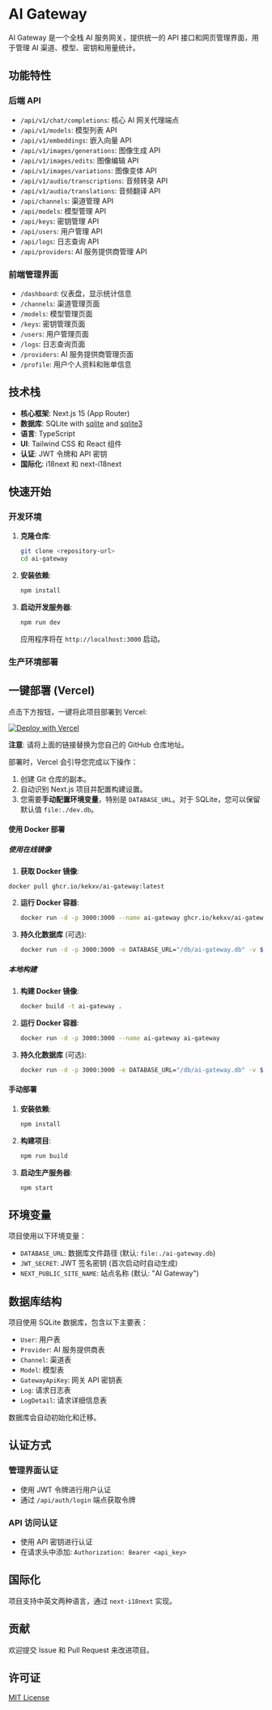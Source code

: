 # AI Gateway

AI Gateway 是一个全栈 AI 服务网关，提供统一的 API 接口和网页管理界面，用于管理 AI 渠道、模型、密钥和用量统计。

## 功能特性

### 后端 API
- `/api/v1/chat/completions`: 核心 AI 网关代理端点
- `/api/v1/models`: 模型列表 API
- `/api/v1/embeddings`: 嵌入向量 API
- `/api/v1/images/generations`: 图像生成 API
- `/api/v1/images/edits`: 图像编辑 API
- `/api/v1/images/variations`: 图像变体 API
- `/api/v1/audio/transcriptions`: 音频转录 API
- `/api/v1/audio/translations`: 音频翻译 API
- `/api/channels`: 渠道管理 API
- `/api/models`: 模型管理 API
- `/api/keys`: 密钥管理 API
- `/api/users`: 用户管理 API
- `/api/logs`: 日志查询 API
- `/api/providers`: AI 服务提供商管理 API

### 前端管理界面
- `/dashboard`: 仪表盘，显示统计信息
- `/channels`: 渠道管理页面
- `/models`: 模型管理页面
- `/keys`: 密钥管理页面
- `/users`: 用户管理页面
- `/logs`: 日志查询页面
- `/providers`: AI 服务提供商管理页面
- `/profile`: 用户个人资料和账单信息

## 技术栈

- **核心框架**: Next.js 15 (App Router)
- **数据库**: SQLite with [sqlite](https://www.npmjs.com/package/sqlite) and [sqlite3](https://www.npmjs.com/package/sqlite3)
- **语言**: TypeScript
- **UI**: Tailwind CSS 和 React 组件
- **认证**: JWT 令牌和 API 密钥
- **国际化**: i18next 和 next-i18next

## 快速开始

### 开发环境

1. **克隆仓库**:
   ```bash
   git clone <repository-url>
   cd ai-gateway
   ```

2. **安装依赖**:
   ```bash
   npm install
   ```

3. **启动开发服务器**:
   ```bash
   npm run dev
   ```
   应用程序将在 `http://localhost:3000` 启动。

### 生产环境部署

## 一键部署 (Vercel)

点击下方按钮，一键将此项目部署到 Vercel:

[![Deploy with Vercel](https://vercel.com/button)](https://vercel.com/new/clone?repository-url=https%3A%2F%2Fgithub.com%2Fkekxv%2Fai-gateway)

**注意**: 请将上面的链接替换为您自己的 GitHub 仓库地址。

部署时，Vercel 会引导您完成以下操作：
1.  创建 Git 仓库的副本。
2.  自动识别 Next.js 项目并配置构建设置。
3.  您需要**手动配置环境变量**，特别是 `DATABASE_URL`。对于 SQLite，您可以保留默认值 `file:./dev.db`。


#### 使用 Docker 部署

##### 使用在线镜像

1. **获取 Docker 镜像**:
  ```shell
  docker pull ghcr.io/kekxv/ai-gateway:latest
  ```

2. **运行 Docker 容器**:
   ```bash
   docker run -d -p 3000:3000 --name ai-gateway ghcr.io/kekxv/ai-gateway:latest
   ```

3. **持久化数据库** (可选):
   ```bash
   docker run -d -p 3000:3000 -e DATABASE_URL="/db/ai-gateway.db" -v $(pwd)/data:/db --name ai-gateway ghcr.io/kekxv/ai-gateway:latest
   ```


##### 本地构建

1. **构建 Docker 镜像**:
   ```bash
   docker build -t ai-gateway .
   ```

2. **运行 Docker 容器**:
   ```bash
   docker run -d -p 3000:3000 --name ai-gateway ai-gateway
   ```

3. **持久化数据库** (可选):
   ```bash
   docker run -d -p 3000:3000 -e DATABASE_URL="/db/ai-gateway.db" -v $(pwd)/data:/db --name ai-gateway ai-gateway
   ```

#### 手动部署

1. **安装依赖**:
   ```bash
   npm install
   ```

2. **构建项目**:
   ```bash
   npm run build
   ```

3. **启动生产服务器**:
   ```bash
   npm start
   ```

## 环境变量

项目使用以下环境变量：

- `DATABASE_URL`: 数据库文件路径 (默认: `file:./ai-gateway.db`)
- `JWT_SECRET`: JWT 签名密钥 (首次启动时自动生成)
- `NEXT_PUBLIC_SITE_NAME`: 站点名称 (默认: "AI Gateway")

## 数据库结构

项目使用 SQLite 数据库，包含以下主要表：

- `User`: 用户表
- `Provider`: AI 服务提供商表
- `Channel`: 渠道表
- `Model`: 模型表
- `GatewayApiKey`: 网关 API 密钥表
- `Log`: 请求日志表
- `LogDetail`: 请求详细信息表

数据库会自动初始化和迁移。

## 认证方式

### 管理界面认证
- 使用 JWT 令牌进行用户认证
- 通过 `/api/auth/login` 端点获取令牌

### API 访问认证
- 使用 API 密钥进行认证
- 在请求头中添加: `Authorization: Bearer <api_key>`

## 国际化

项目支持中英文两种语言，通过 `next-i18next` 实现。

## 贡献

欢迎提交 Issue 和 Pull Request 来改进项目。

## 许可证

[MIT License](LICENSE)
